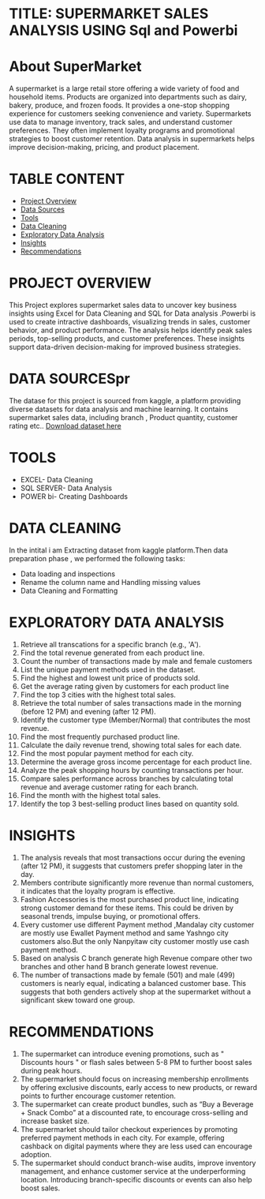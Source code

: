 # TITLE: SUPERMARKET SALES ANALYSIS USING Sql and Powerbi

# About SuperMarket
A supermarket is a large retail store offering a wide variety of food and household items.
Products are organized into departments such as dairy, bakery, produce, and frozen foods.
It provides a one-stop shopping experience for customers seeking convenience and variety.
Supermarkets use data to manage inventory, track sales, and understand customer preferences.
They often implement loyalty programs and promotional strategies to boost customer retention.
Data analysis in supermarkets helps improve decision-making, pricing, and product placement.


# TABLE CONTENT
- [Project Overview](#project-overview)
- [Data Sources](#data-sources)
- [Tools](#tools)
- [Data Cleaning](#data-cleaning)
- [Exploratory Data Analysis](#exploratory-data-analysis)
- [Insights](#insights)
- [Recommendations](#recommendations)

# PROJECT OVERVIEW
This Project explores supermarket sales data to uncover key business insights using Excel for Data Cleaning and SQL for Data analysis .Powerbi is used to create intractive dashboards, visualizing trends in sales, customer behavior, and product performance. The analysis helps identify peak sales periods, top-selling products, and customer preferences. These insights support data-driven decision-making for improved business strategies.

# DATA SOURCESpr
The datase for this project is sourced from kaggle, a platform providing diverse datasets for data analysis and machine learning. It contains supermarket sales data, including branch , Product quantity, customer rating etc.. [Download dataset here](https://www.kaggle.com)

# TOOLS 
- EXCEL- Data Cleaning
- SQL SERVER- Data Analysis
- POWER bi- Creating Dashboards

# DATA CLEANING
In the intital i am Extracting dataset from kaggle platform.Then data preparation phase , we performed the following tasks:
- Data loading and inspections
- Rename the column name and Handling missing values
- Data Cleaning and Formatting

# EXPLORATORY DATA ANALYSIS

1. Retrieve all transcations for a specific branch (e.g., 'A').
2. Find the total revenue generated from each product line.
3. Count the number of transactions made by male and female customers
4. List the unique payment methods used in the dataset.
5. Find the highest and lowest unit price of products sold.
6. Get the average rating given by customers for each product line
7. Find the top 3 cities with the highest total sales.
8. Retrieve the total number of sales transactions made in the morning (before 12 PM) and evening (after 12 PM).
9. Identify the customer type (Member/Normal) that contributes the most revenue.
10. Find the most frequently purchased product line.
11. Calculate the daily revenue trend, showing total sales for each date.
12. Find the most popular payment method for each city.
13. Determine the average gross income percentage for each product line.
14. Analyze the peak shopping hours by counting transactions per hour.
15. Compare sales performance across branches by calculating total revenue and average customer rating for each branch.
16. Find the month with the highest total sales.
17. Identify the top 3 best-selling product lines based on quantity sold.

# INSIGHTS

1. The analysis reveals that most transactions occur during the evening (after 12 PM), it suggests that customers prefer shopping later in the day.
2. Members contribute significantly more revenue than normal customers, it indicates that the loyalty program is effective.
3. Fashion Accessories is the most purchased product line, indicating strong customer demand for these items. This could be driven by seasonal trends, impulse buying, or promotional offers.
4. Every customer use different Payment method ,Mandalay city customer are mostly use Ewallet Payment method and same Yashngo city customers also.But the only Nanpyitaw city customer mostly use cash payment method.
5. Based on analysis C branch generate high Revenue compare other two branches and other hand B branch generate lowest revenue.
6. The number of transactions made by female (501) and male (499) customers is nearly equal, indicating a balanced customer base. This suggests that both genders actively shop at the supermarket without a significant skew toward one group.

# RECOMMENDATIONS

1. The supermarket can introduce evening promotions, such as "  Discounts hours " or flash sales between 5-8 PM to further boost sales during peak hours.
2. The supermarket should focus on increasing membership enrollments by offering exclusive discounts, early access to new products, or reward points to further encourage customer retention.
3. The supermarket can create product bundles, such as “Buy a Beverage + Snack Combo” at a discounted rate, to encourage cross-selling and increase basket size.
4. The supermarket should tailor checkout experiences by promoting preferred payment methods in each city. For example, offering cashback on digital payments where they are less used can encourage adoption.
5. The supermarket should conduct branch-wise audits, improve inventory management, and enhance customer service at the underperforming location. Introducing branch-specific discounts or events can also help boost sales.

